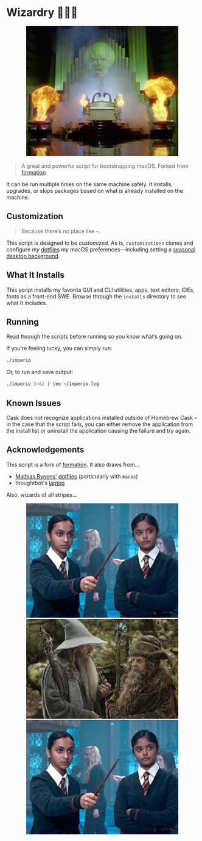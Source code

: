 # Wizardry 🧙🏾‍♂️

<div align="center">
    <img src="assets/oz.jpg" alt="The Wizard of Oz"/>
</div>

> A great and powerful script for bootstrapping macOS. Forked from [formation](https://github.com/minamarkham/formation).

It can be run multiple times on the same machine safely. It installs, upgrades, or skips packages based on what is already installed on the machine.

## Customization

> Because there’s no place like `~`.

This script is designed to be _customized_. As is, `customizations` clones and configure _my_ [dotfiles](https://github.com/ndmekala/dotfiles) _my_ macOS preferences—including setting a [seasonal desktop background](https://github.com/ndmekala/bgs).

## What It Installs

This script installs my favorite GUI and CLI utilities, apps, text editors, IDEs, fonts as a front-end SWE. Browse through the `installs` directory to see what it includes.

## Running

Read through the scripts before running so you know what’s going on.

If you’re feeling lucky, you can simply run:

```sh
./imperio
```
Or, to run and save output:

```sh
./imperio 2>&1 | tee ~/imperio.log
```

## Known Issues

Cask does not recognize applications installed outside of Homebrew Cask – in the case that the script fails, you can either remove the application from the install list or uninstall the application causing the failure and try again.

## Acknowledgements

This script is a fork of [formation](https://github.com/minamarkham/formation). It also draws from…
- [Mathias Bynens'](https://github.com/mathiasbynens) [dotfiles](https://github.com/mathiasbynens/dotfiles) (particularly with `macos`)
- thoughtbot's [laptop](https://github.com/thoughtbot/laptop/)

Also, wizards of all stripes…
<div align="center">
    <img src="assets/patil-twins.jpeg" alt="The Patil twins from the Harry Potter films"/>
    <img src="assets/gandalf-and-radagast.jpg" alt="Gandalf and Radagast from Lord of the Rings"/>
    <img src="assets/patil-twins.jpeg" alt="Michael Jordan on the Washington Wizards"/>
</div>

